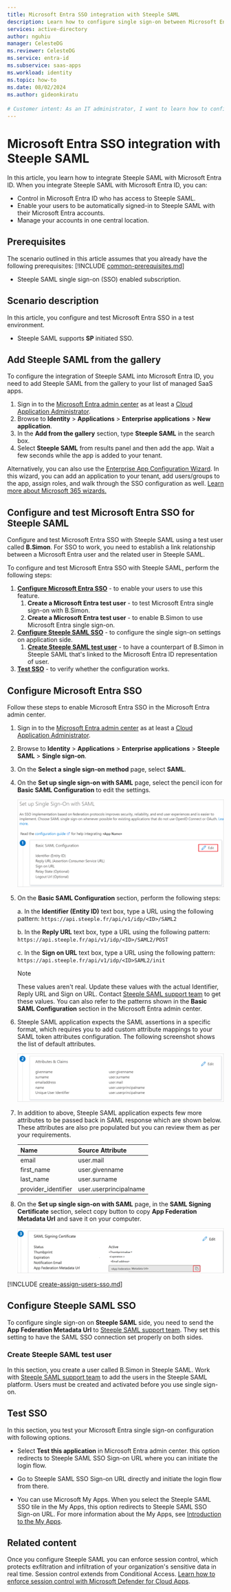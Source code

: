```yaml
---
title: Microsoft Entra SSO integration with Steeple SAML
description: Learn how to configure single sign-on between Microsoft Entra ID and Steeple SAML.
services: active-directory
author: nguhiu
manager: CelesteDG
ms.reviewer: CelesteDG
ms.service: entra-id
ms.subservice: saas-apps
ms.workload: identity
ms.topic: how-to
ms.date: 08/02/2024
ms.author: gideonkiratu

# Customer intent: As an IT administrator, I want to learn how to configure single sign-on between Microsoft Entra ID and Directory Services so that I can control who has access to Directory Services, enable automatic sign-in with Microsoft Entra accounts, and manage my accounts in one central location.
---
```


# Microsoft Entra SSO integration with Steeple SAML

In this article,  you learn how to integrate Steeple SAML with Microsoft Entra ID. When you integrate Steeple SAML with Microsoft Entra ID, you can:

* Control in Microsoft Entra ID who has access to Steeple SAML.
* Enable your users to be automatically signed-in to Steeple SAML with their Microsoft Entra accounts.
* Manage your accounts in one central location.

## Prerequisites
The scenario outlined in this article assumes that you already have the following prerequisites:
[!INCLUDE [common-prerequisites.md](~/identity/saas-apps/includes/common-prerequisites.md)]
* Steeple SAML single sign-on (SSO) enabled subscription.

## Scenario description

In this article,  you configure and test Microsoft Entra SSO in a test environment.

* Steeple SAML supports **SP** initiated SSO.

## Add Steeple SAML from the gallery

To configure the integration of Steeple SAML into Microsoft Entra ID, you need to add Steeple SAML from the gallery to your list of managed SaaS apps.

1. Sign in to the [Microsoft Entra admin center](https://entra.microsoft.com) as at least a [Cloud Application Administrator](~/identity/role-based-access-control/permissions-reference.md#cloud-application-administrator).
1. Browse to **Identity** > **Applications** > **Enterprise applications** > **New application**.
1. In the **Add from the gallery** section, type **Steeple SAML** in the search box.
1. Select **Steeple SAML** from results panel and then add the app. Wait a few seconds while the app is added to your tenant.

Alternatively, you can also use the [Enterprise App Configuration Wizard](https://portal.office.com/AdminPortal/home?Q=Docs#/azureadappintegration). In this wizard, you can add an application to your tenant, add users/groups to the app, assign roles, and walk through the SSO configuration as well. [Learn more about Microsoft 365 wizards.](/microsoft-365/admin/misc/azure-ad-setup-guides)

## Configure and test Microsoft Entra SSO for Steeple SAML

Configure and test Microsoft Entra SSO with Steeple SAML using a test user called **B.Simon**. For SSO to work, you need to establish a link relationship between a Microsoft Entra user and the related user in Steeple SAML.

To configure and test Microsoft Entra SSO with Steeple SAML, perform the following steps:

1. **[Configure Microsoft Entra SSO](#configure-microsoft-entra-sso)** - to enable your users to use this feature.
    1. **Create a Microsoft Entra test user** - to test Microsoft Entra single sign-on with B.Simon.
    1. **Create a Microsoft Entra test user** - to enable B.Simon to use Microsoft Entra single sign-on.
1. **[Configure Steeple SAML SSO](#configure-steeple-saml-sso)** - to configure the single sign-on settings on application side.
    1. **[Create Steeple SAML test user](#create-steeple-saml-test-user)** - to have a counterpart of B.Simon in Steeple SAML that's linked to the Microsoft Entra ID representation of user.
1. **[Test SSO](#test-sso)** - to verify whether the configuration works.

## Configure Microsoft Entra SSO

Follow these steps to enable Microsoft Entra SSO in the Microsoft Entra admin center.

1. Sign in to the [Microsoft Entra admin center](https://entra.microsoft.com) as at least a [Cloud Application Administrator](~/identity/role-based-access-control/permissions-reference.md#cloud-application-administrator).
1. Browse to **Identity** > **Applications** > **Enterprise applications** > **Steeple SAML** > **Single sign-on**.
1. On the **Select a single sign-on method** page, select **SAML**.
1. On the **Set up single sign-on with SAML** page, select the pencil icon for **Basic SAML Configuration** to edit the settings.

   ![Screenshot shows how to edit Basic SAML Configuration.](common/edit-urls.png "Basic Configuration")

1. On the **Basic SAML Configuration** section, perform the following steps:

    a. In the **Identifier (Entity ID)** text box, type a URL using the following pattern:
    `https://api.steeple.fr/api/v1/idp/<ID>/SAML2`

    b. In the **Reply URL** text box, type a URL using the following pattern:
    `https://api.steeple.fr/api/v1/idp/<ID>/SAML2/POST`

    c. In the **Sign on URL** text box, type a URL using the following pattern:
    `https://api.steeple.fr/api/v1/idp/<ID>SAML2/init`

	> [!NOTE]
	> These values aren't real. Update these values with the actual Identifier, Reply URL and Sign on URL. Contact [Steeple SAML support team](mailto:support@steeple.com) to get these values. You can also refer to the patterns shown in the **Basic SAML Configuration** section in the Microsoft Entra admin center.

1. Steeple SAML application expects the SAML assertions in a specific format, which requires you to add custom attribute mappings to your SAML token attributes configuration. The following screenshot shows the list of default attributes.

	![Screenshot shows the image of attributes.](common/default-attributes.png "Image")

1. In addition to above, Steeple SAML application expects few more attributes to be passed back in SAML response which are shown below. These attributes are also pre populated but you can review them as per your requirements.
	
	| Name | Source Attribute|
	| --------- | --------- |
	| email | user.mail |
    | first_name | user.givenname |
    | last_name | user.surname |
    | provider_identifier | user.userprincipalname | 

1. On the **Set up single sign-on with SAML** page, in the **SAML Signing Certificate** section, select copy button to copy **App Federation Metadata Url** and save it on your computer.

	![Screenshot shows the Certificate download link.](common/copy-metadataurl.png "Certificate")

[!INCLUDE [create-assign-users-sso.md](~/identity/saas-apps/includes/create-assign-users-sso.md)]

## Configure Steeple SAML SSO

To configure single sign-on on **Steeple SAML** side, you need to send the **App Federation Metadata Url** to [Steeple SAML support team](mailto:support@steeple.com). They set this setting to have the SAML SSO connection set properly on both sides.

### Create Steeple SAML test user

In this section, you create a user called B.Simon in Steeple SAML. Work with [Steeple SAML support team](mailto:support@steeple.com) to add the users in the Steeple SAML platform. Users must be created and activated before you use single sign-on.

## Test SSO 

In this section, you test your Microsoft Entra single sign-on configuration with following options.
 
* Select **Test this application** in Microsoft Entra admin center. this option redirects to Steeple SAML SSO Sign-on URL where you can initiate the login flow.
 
* Go to Steeple SAML SSO Sign-on URL directly and initiate the login flow from there.
 
* You can use Microsoft My Apps. When you select the Steeple SAML SSO tile in the My Apps, this option redirects to Steeple SAML SSO Sign-on URL. For more information about the My Apps, see [Introduction to the My Apps](https://support.microsoft.com/account-billing/sign-in-and-start-apps-from-the-my-apps-portal-2f3b1bae-0e5a-4a86-a33e-876fbd2a4510).

## Related content

Once you configure Steeple SAML you can enforce session control, which protects exfiltration and infiltration of your organization's sensitive data in real time. Session control extends from Conditional Access. [Learn how to enforce session control with Microsoft Defender for Cloud Apps](/cloud-app-security/proxy-deployment-any-app).